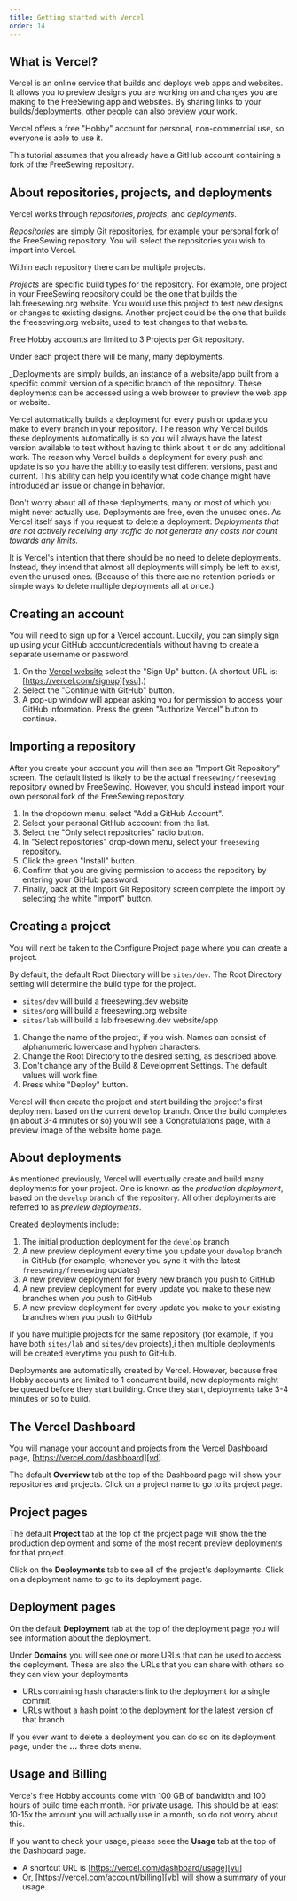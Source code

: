 ```yaml
---
title: Getting started with Vercel
order: 14
---
```


## What is Vercel?

Vercel is an online service that builds and deploys web apps and
websites.
It allows you to preview designs you are working on and changes
you are making to the FreeSewing app and websites.
By sharing links to your builds/deployments, other people can also
preview your work.

Vercel offers a free "Hobby" account for personal, non-commercial use,
so everyone is able to use it.

<Note compact>
This tutorial assumes that you already have a GitHub account
containing a fork of the FreeSewing repository.
</Note>

## About repositories, projects, and deployments

Vercel works through _repositories_, _projects_, and _deployments_.

_Repositories_ are simply Git repositories, for example your personal
fork of the FreeSewing repository.
You will select the repositories you wish to import into Vercel.

Within each repository there can be multiple projects.

_Projects_ are specific build types for the repository.
For example, one project in your FreeSewing repository could
be the one that builds the lab.freesewing.org website.
You would use this project to test new designs or changes
to existing designs.
Another project could be the one that builds the freesewing.org
website, used to test changes to that website.

<Tip compact>
Free Hobby accounts are limited to 3 Projects per Git repository.
</Tip>

Under each project there will be many, many deployments.

_Deployments are simply builds, an instance of a website/app
built from a specific commit version of a specific branch of the repository.
These deployments can be accessed using a web browser to preview
the web app or website.

Vercel automatically builds a deployment for every push or update
you make to every branch in your repository.
The reason why Vercel builds these deployments automatically is so you
will always have the latest version available to test without
having to think about it or do any additional work.
The reason why Vercel builds a deployment for every push and update
is so you have the ability to easily test different versions, past
and current.
This ability can help you identify what code change might have introduced
an issue or change in behavior.

<Tip>

Don't worry about all of these deployments, many or most of which
you might never actually use.
Deployments are free, even the unused ones.
As Vercel itself says if you request to delete a deployment:
_Deployments that are not actively receiving any traffic do not
generate any costs nor count towards any limits._

It is Vercel's intention that there should be no need to delete
deployments.
Instead, they intend that almost all deployments will simply be left
to exist, even the unused ones.
(Because of this there are no retention periods or simple ways to
delete multiple deployments all at once.)

</Tip>

## Creating an account

You will need to sign up for a Vercel account.
Luckily, you can simply sign up using your GitHub
account/credentials without having to create a separate username
or password.

1. On the [Vercel website][v] select the "Sign Up" button.
(A shortcut URL is: [https://vercel.com/signup][vsu].)
2. Select the "Continue with GitHub" button.
3. A pop-up window will appear asking you for permission to access
your GitHub information.
Press the green "Authorize Vercel" button to continue.

[v]: https://vercel.com
[vsu]: https://vercel.com/signup

## Importing a repository

After you create your account you will then see an "Import Git Repository"
screen.
The default listed is likely to be the actual `freesewing/freesewing`
repository owned by FreeSewing.
However, you should instead import your own personal fork of the
FreeSewing repository.

1. In the dropdown menu, select "Add a GitHub Account".
2. Select your personal GitHub acccount from the list.
3. Select the "Only select repositories" radio button.
4. In "Select repositories" drop-down menu, select your `freesewing`
repository.
5. Click the green "Install" button.
6. Confirm that you are giving permission to access the repository
by entering your GitHub password.
7. Finally, back at the Import Git Repository screen complete the
import by selecting the white "Import" button.

## Creating a project

You will next be taken to the Configure Project page where you can
create a project.

By default, the default Root Directory will be `sites/dev`.
The Root Directory setting will determine the build type for the project.
- `sites/dev` will build a freesewing.dev website
- `sites/org` will build a freesewing.org website
- `sites/lab` will build a lab.freesewing.dev website/app

1. Change the name of the project, if you wish.
Names can consist of alphanumeric lowercase and hyphen characters.
2. Change the Root Directory to the desired setting, as described above.
3. Don't change any of the Build & Development Settings.
The default values will work fine.
4. Press white "Deploy" button.

Vercel will then create the project and start building the project's first
deployment based on the current `develop` branch.
Once the build completes (in about 3-4 minutes or so)
you will see a Congratulations page, with a preview image of the
website home page.

## About deployments

As mentioned previously, Vercel will eventually create and build many
deployments for your project.
One is known as the _production deployment_, based on the `develop` branch
of the repository.
All other deployments are referred to as _preview deployments_.

Created deployments include:
1. The initial production deployment for the `develop` branch
2. A new preview deployment every time you update your `develop` branch in GitHub
(for example, whenever you sync it with the latest `freesewing/freesewing`
updates)
3. A new preview deployment for every new branch you push to GitHub
4. A new preview deployment for every update you make to these new branches
when you push to GitHub
5. A new preview deployment for every update you make to your existing branches
when you push to GitHub

If you have multiple projects for the same repository
(for example, if you have both `sites/lab` and `sites/dev` projects),i
then multiple deployments will be created everytime you push to GitHub.

Deployments are automatically created by Vercel.
However, because free Hobby accounts are limited to 1 concurrent
build, new deployments might be queued before they start building.
Once they start, deployments take 3-4 minutes or so to build.

## The Vercel Dashboard

You will manage your account and projects from the Vercel Dashboard
page, [https://vercel.com/dashboard][vd].

The default __Overview__ tab at the top of the Dashboard page will show your repositories
and projects.
Click on a project name to go to its project page.

[vd]: https://vercel.com/dashboard

## Project pages

The default __Project__ tab at the top of the project page will show the
the production deployment and some of the most recent preview
deployments for that project.

Click on the __Deployments__ tab to see all of the project's deployments.
Click on a deployment name to go to its deployment page.

## Deployment pages

On the default __Deployment__ tab at the top of the deployment page
you will see information about the deployment.

Under __Domains__ you will see one or more URLs that can be used to
access the deployment.
These are also the URLs that you can share with others so they
can view your deployments.
- URLs containing hash characters link to the deployment for a single
commit.
- URLs without a hash point to the deployment for the latest version
of that branch.

If you ever want to delete a deployment you can do so on its
deployment page, under the __...__ three dots menu.

## Usage and Billing

Verce's free Hobby accounts come with
100 GB of bandwidth and 100 hours of build time each month.
For private usage.
This should be at least 10-15x the amount you will actually use in
a month, so do not worry about this.

If you want to check your usage, please seee the __Usage__ tab at the
top of the Dashboard page.
- A shortcut URL is [https://vercel.com/dashboard/usage][vu]
- Or, [https://vercel.com/account/billing][vb] will show a summary
of your usage.

[vu]: https://vercel.com/dashboard/usage]
[vb]: https://vercel.com/account/billing
